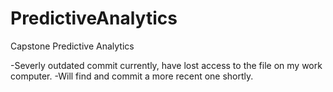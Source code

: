 # PredictiveAnalytics
Capstone Predictive Analytics

-Severly outdated commit currently, have lost access to the file on my work computer.
-Will find and commit a more recent one shortly.

